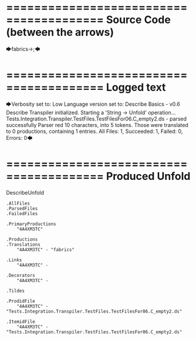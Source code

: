 ========================================
Source Code (between the arrows)
========================================

🡆fabrics->;🡄

========================================
Logged text
========================================

🡆Verbosity set to: Low
Language version set to: Describe Basics - v0.6
Describe Transpiler initialized.
Starting a 'String -> Unfold' operation...
Tests.Integration.Transpiler.TestFiles.TestFilesFor06.C_empty2.ds - parsed successfully
Parser red 10 characters, into 5 tokens.
Those were translated to 0 productions, containing 1 entries.
All Files: 1, Succeeded: 1, Failed: 0, Errors: 0🡄

========================================
Produced Unfold
========================================

DescribeUnfold

    .AllFiles
    .ParsedFiles
    .FailedFiles

    .PrimaryProductions
        "4A4XM3TC" 

    .Productions
    .Translations
        "4A4XM3TC" - "fabrics"

    .Links
        "4A4XM3TC" - 

    .Decorators
        "4A4XM3TC" - 

    .Tildes

    .ProdidFile
        "4A4XM3TC" - "Tests.Integration.Transpiler.TestFiles.TestFilesFor06.C_empty2.ds"

    .ItemidFile
        "4A4XM3TC" - "Tests.Integration.Transpiler.TestFiles.TestFilesFor06.C_empty2.ds"

